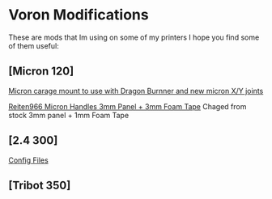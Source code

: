 # Voron Modifications

These are mods that Im using on some of my printers 
I hope you find some of them useful:

## [Micron 120]
[Micron carage mount to use with Dragon Burnner and new micron X/Y joints](https://github.com/Fusionlit/VoronMods/blob/main/Micron120/X_Carraige_Probe_Dock_Dragon_burnner_fix1.5.step)


[Reiten966 Micron Handles 3mm Panel + 3mm Foam Tape](https://github.com/PrintersForAnts/Micron/tree/main/Mods/Reiten966/Micron_Handles)
Chaged from stock 3mm panel + 1mm Foam Tape


## [2.4 300]
[Config Files](https://github.com/Fusionlit/VoronMods/tree/main/2.4/Config)




## [Tribot 350]
